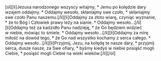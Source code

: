 [ol][li]Jezusa narodzonego wszyscy witajmy, * Jemu po kolędzie dary wzajem oddajmy. * Oddajmy wesoło, skłaniajmy swe czoło, * skłaniajmy swe czoło Panu naszemu.[/li][li]Oddajmy za złoto wiarę, czyniąc wyznanie, * że to Bóg i Człowiek prawy leży na sianie. * Oddajmy wesoło...[/li][li]Oddajmy też za kadzidło Panu nadzieję, * że Go będziem widzieć w niebie, mówiąc to śmiele. * Oddajmy wesoło...[/li][li]Oddajmy za mirę miłość na dowód tego, * że Go nad wszystko kochamy z serca całego. * Oddajmy wesoło...[/li][li]Przyjmij, Jezu, na kolędę te nasze dary, * przyjmij serca, dusze nasze, za Swe ofiary, * byśmy kiedyś w niebie posiąść mogli Ciebie, * posiąść mogli Ciebie na wieki wieków.[/li][/ol]